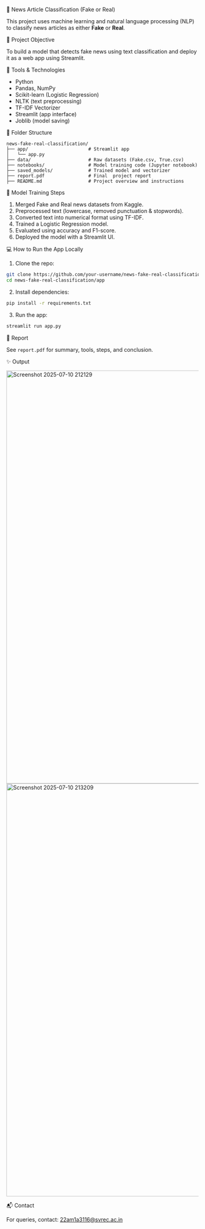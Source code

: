  📰 News Article Classification (Fake or Real)

This project uses machine learning and natural language processing (NLP) to classify news articles as either **Fake** or **Real**.

📌 Project Objective

To build a model that detects fake news using text classification and deploy it as a web app using Streamlit.

🚀 Tools & Technologies

- Python
- Pandas, NumPy
- Scikit-learn (Logistic Regression)
- NLTK (text preprocessing)
- TF-IDF Vectorizer
- Streamlit (app interface)
- Joblib (model saving)

 📁 Folder Structure

```
news-fake-real-classification/
├── app/                      # Streamlit app
│   └── app.py
├── data/                     # Raw datasets (Fake.csv, True.csv)
├── notebooks/                # Model training code (Jupyter notebook)
├── saved_models/             # Trained model and vectorizer
├── report.pdf                # Final  project report
├── README.md                 # Project overview and instructions
```

🧠 Model Training Steps

1. Merged Fake and Real news datasets from Kaggle.
2. Preprocessed text (lowercase, removed punctuation & stopwords).
3. Converted text into numerical format using TF-IDF.
4. Trained a Logistic Regression model.
5. Evaluated using accuracy and F1-score.
6. Deployed the model with a Streamlit UI.

💻 How to Run the App Locally

1. Clone the repo:
```bash
git clone https://github.com/your-username/news-fake-real-classification.git
cd news-fake-real-classification/app
```

2. Install dependencies:
```bash
pip install -r requirements.txt
```

3. Run the app:
```bash
streamlit run app.py
```

📄 Report

See `report.pdf` for summary, tools, steps, and conclusion.

✨ Output

<img width="1920" height="1080" alt="Screenshot 2025-07-10 212129" src="https://github.com/user-attachments/assets/62cfa1dd-f0b5-4552-a0bd-1e3fa5e4cbfb" />

<img width="1920" height="1080" alt="Screenshot 2025-07-10 213209" src="https://github.com/user-attachments/assets/cf3fdf06-e7be-403f-953f-54f31efd9d3f" />


📬 Contact

For queries, contact: 22am1a3116@svrec.ac.in
